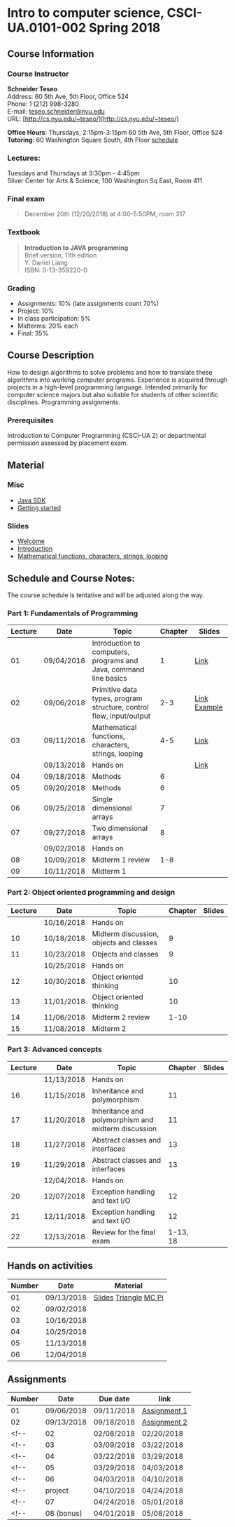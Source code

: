 # Intro to computer science, CSCI-UA.0101-002 Spring 2018

## Course Information
### Course Instructor
**Schneider Teseo**<br>
Address: 60 5th Ave, 5th Floor, Office 524<br>
Phone: 1 (212) 998-3280<br>
E-mail: [teseo.schneider@nyu.edu](mailto:teseo.schneider@nyu.edu)<br>
URL: [http://cs.nyu.edu/~teseo/](http://cs.nyu.edu/~teseo/)<br>

**Office Hours**: Thursdays, 2:15pm-3:15pm 60 5th Ave, 5th Floor, Office 524<br>
**Tutoring**: 60 Washington Square South, 4th Floor [schedule](https://github.com/teseoch/Intro-To-Computer-Science-2018/blob/master/material/Fall2018Tutors.pdf)

### Lectures:
Tuesdays and Thursdays at 3:30pm - 4:45pm<br>
Silver Center for Arts & Science,
100 Washington Sq East,
Room 411

### Final exam

> December 20th (12/20/2018) at 4:00-5:50PM, room 317


### Textbook

> **Introduction to JAVA programming**<br>
> Brief version, 11th edition<br>
> Y. Daniel Liang<br>
> ISBN: 0-13-359220-0


### Grading
 - Assignments: 10% (late assignments count 70%)
 - Project: 10%
 - In class participation: 5%
 - Midterms: 20% each
 - Final: 35%

## Course Description

How to design algorithms to solve problems and how to translate these algorithms into working computer programs. Experience is acquired through projects in a high-level programming language. Intended primarily for computer science majors but also suitable for students of other scientific disciplines. Programming assignments.



### Prerequisites
Introduction to Computer Programming (CSCI-UA 2) or departmental permission assessed by placement exam.



## Material

### Misc

- [Java SDK](http://www.oracle.com/technetwork/java/javase/downloads/index.html)
- [Getting started](https://raw.githubusercontent.com/teseoch/Intro-To-Computer-Science-2018/master/material/getting_started.pdf)
<!-- - [Getting started Processing](https://raw.githubusercontent.com/teseoch/Intro-To-Computer-Science-2018/master/material/getting_started_processing.pdf) -->
<!-- - [Processing](https://raw.githubusercontent.com/teseoch/Intro-To-Computer-Science-2018/master/material/processing.zip) -->

### Slides
- [Welcome](https://raw.githubusercontent.com/teseoch/Intro-To-Computer-Science-2018/master/slides/lecture1-welcome.pdf)
- [Introduction](https://raw.githubusercontent.com/teseoch/Intro-To-Computer-Science-2018/master/slides/lecture2-intro.pdf)
- [Mathematical functions, characters, strings, looping](https://raw.githubusercontent.com/teseoch/Intro-To-Computer-Science-2018/master/slides/lecture3-math.pdf)
<!-- - [Methods](https://raw.githubusercontent.com/teseoch/Intro-To-Computer-Science-2018/master/slides/lecture5.pdf) -->
<!-- - [Single dimensional arrays](https://raw.githubusercontent.com/teseoch/Intro-To-Computer-Science-2018/master/slides/lecture7.pdf) -->
<!-- - [Two dimensional arrays](https://raw.githubusercontent.com/teseoch/Intro-To-Computer-Science-2018/master/slides/lecture8.pdf) -->
<!-- - [Objects and classes](https://raw.githubusercontent.com/teseoch/Intro-To-Computer-Science-2018/master/slides/lecture14.pdf) -->
<!-- - [Object oriented thinking](https://raw.githubusercontent.com/teseoch/Intro-To-Computer-Science-2018/master/slides/lecture15.pdf) -->
<!-- - [Inheritance and Polymorphism](https://raw.githubusercontent.com/teseoch/Intro-To-Computer-Science-2018/master/slides/lecture16.pdf) -->
<!-- - [Abstract Classes and Interfaces](https://raw.githubusercontent.com/teseoch/Intro-To-Computer-Science-2018/master/slides/lecture17.pdf) -->
<!-- - [Exception and Text IO](https://raw.githubusercontent.com/teseoch/Intro-To-Computer-Science-2018/master/slides/lecture18.pdf) -->


## Schedule and Course Notes:

The course schedule is tentative and *will* be adjusted along the way.

### Part 1: Fundamentals of Programming
| Lecture | Date | Topic | Chapter | Slides |
|----|----|----|----|----|
| 01 | 09/04/2018 | Introduction to computers, programs and Java, command line basics | 1 | [Link](https://raw.githubusercontent.com/teseoch/Intro-To-Computer-Science-2018/master/slides/lecture1-welcome.pdf) |
| 02 | 09/06/2018 | Primitive data types, program structure, control flow, input/output| 2-3 | [Link](https://raw.githubusercontent.com/teseoch/Intro-To-Computer-Science-2018/master/slides/lecture2-intro.pdf) [Example](https://raw.githubusercontent.com/teseoch/Intro-To-Computer-Science-2018/master/material/Input.java) |
| 03 | 09/11/2018 | Mathematical functions, characters, strings, looping| 4-5 |[Link](https://raw.githubusercontent.com/teseoch/Intro-To-Computer-Science-2018/master/slides/lecture3-math.pdf)|
|    | 09/13/2018 | Hands on | | [Link](https://raw.githubusercontent.com/teseoch/Intro-To-Computer-Science-2018/master/material/handson1.pdf) |
| 04 | 09/18/2018 | Methods | 6 | |
| 05 | 09/20/2018 | Methods | 6 | |
| 06 | 09/25/2018 | Single dimensional arrays | 7 | |
| 07 | 09/27/2018 | Two dimensional arrays | 8 | |
|    | 09/02/2018 | Hands on | ||
| 08 | 10/09/2018 | Midterm 1 review | 1-8 | |
| 09 | 10/11/2018 | Midterm 1 |  | |

### Part 2: Object oriented programming and design
| Lecture | Date | Topic | Chapter | Slides |
|----|----|----|----|----|
|    | 10/16/2018 | Hands on | ||
| 10 | 10/18/2018 | Midterm discussion, objects and classes | 9 | |
| 11 | 10/23/2018 | Objects and classes | 9 | |
|    | 10/25/2018 | Hands on | ||
| 12 | 10/30/2018 | Object oriented thinking | 10 | |
| 13 | 11/01/2018 | Object oriented thinking | 10 | |
| 14 | 11/06/2018 | Midterm 2 review | 1-10 | |
| 15 | 11/08/2018 | Midterm 2 | | |

### Part 3: Advanced concepts

| Lecture | Date | Topic | Chapter | Slides |
|----|----|----|----|----|
|    | 11/13/2018 | Hands on | ||
| 16 | 11/15/2018 | Inheritance and polymorphism | 11 | |
| 17 | 11/20/2018 | Inheritance and polymorphism and midterm discussion | 11 | |
| 18 | 11/27/2018 | Abstract classes and interfaces | 13 | |
| 19 | 11/29/2018 | Abstract classes and interfaces | 13 | |
|    | 12/04/2018 | Hands on | ||
| 20 | 12/07/2018 | Exception handling and text I/O | 12 | |
| 21 | 12/11/2018 | Exception handling and text I/O | 12 | |
| 22 | 12/13/2018 | Review for the final exam | 1-13, 18 | |


## Hands on activities
| Number | Date | Material |
|----|----|----|
| 01 | 09/13/2018 | [Slides](https://raw.githubusercontent.com/teseoch/Intro-To-Computer-Science-2018/master/material/handson1.pdf) [Triangle](https://raw.githubusercontent.com/teseoch/Intro-To-Computer-Science-2018/master/material/Triangle.java) [MC Pi](https://raw.githubusercontent.com/teseoch/Intro-To-Computer-Science-2018/master/material/PIMT.java)|
| 02 | 09/02/2018 | |
| 03 | 10/16/2018 | |
| 04 | 10/25/2018 | |
| 05 | 11/13/2018 | |
| 06 | 12/04/2018 | |


## Assignments

| Number | Date | Due date| link |
|----|----|----|----|
| 01 | 09/06/2018 | 09/11/2018 | [Assignment 1](https://raw.githubusercontent.com/teseoch/Intro-To-Computer-Science-2018/master/assignments/Assignment1.pdf)|
| 02 | 09/13/2018 | 09/18/2018 | [Assignment 2](https://raw.githubusercontent.com/teseoch/Intro-To-Computer-Science-2018/master/assignments/Assignment2.pdf)|
<!-- | 02 | 02/08/2018 | 02/20/2018 | | -->
<!-- | 03 | 03/09/2018 | 03/22/2018 | | -->
<!-- | 04 | 03/22/2018 | 03/29/2018 | | -->
<!-- | 05 | 03/29/2018 | 04/03/2018 | | -->
<!-- | 06 | 04/03/2018 | 04/10/2018 | | -->
<!-- | project | 04/10/2018 | 04/24/2018 | | -->
<!-- | 07 | 04/24/2018 | 05/01/2018 | | -->
<!-- | 08 (bonus) | 04/01/2018 | 05/08/2018 | | -->



